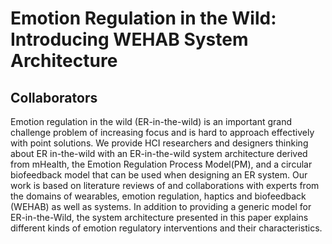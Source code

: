 # Emotion Regulation in the Wild: Introducing WEHAB System Architecture

## Collaborators

Emotion regulation in the wild (ER-in-the-wild) is an important grand challenge problem of increasing focus and is hard to approach effectively with point solutions. We provide HCI researchers and designers thinking about ER in-the-wild with an ER-in-the-wild system architecture derived from mHealth, the Emotion Regulation Process Model(PM), and a circular biofeedback model that can be used when designing an ER system. Our work is based on literature reviews of and collaborations with experts from the domains of wearables, emotion regulation, haptics and biofeedback (WEHAB) as well as systems. In addition to providing a generic model for ER-in-the-Wild, the system architecture presented in this paper explains different kinds of emotion regulatory interventions and their characteristics.